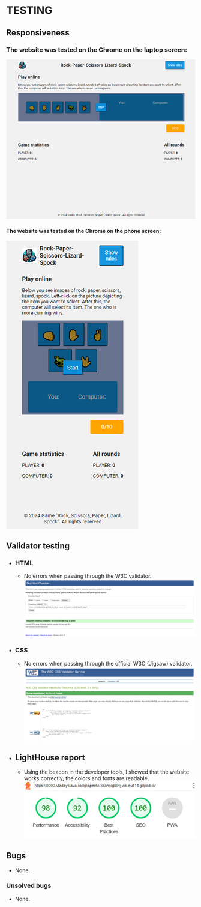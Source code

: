 # TESTING

## Responsiveness

### The website was tested on the Chrome on the laptop screen:

![Laptop screen](/assets/images/laptop%20screen.png)

#### The website was tested on the Chrome on the phone screen:

![Phone screen](/assets/images/phone%20screen.png)

## Validator testing

- ### HTML
  - No errors when passing through the W3C validator.
    ![HTML Validator](/assets/images/W3C.jpg)
- ### CSS

  - No errors when passing through the official W3C (Jigsaw) validator.
    ![CSS Validator](/assets/images/W3C-CSS.jpg)

- ## LightHouse report
  - Using the beacon in the developer tools, I showed that the website works correctly, the colors and fonts are readable.
    ![LightHouse](/assets/images/lighthouse.jpg)

## Bugs

- None.

### Unsolved bugs

- None.